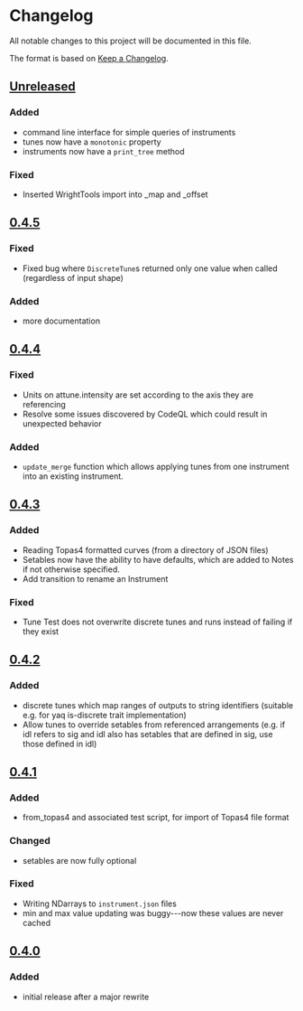 # Changelog
All notable changes to this project will be documented in this file.

The format is based on [Keep a Changelog](https://keepachangelog.com/).

## [Unreleased]

### Added
- command line interface for simple queries of instruments
- tunes now have a `monotonic` property
- instruments now have a `print_tree` method

### Fixed
- Inserted WrightTools import into _map and _offset

## [0.4.5]

### Fixed
- Fixed bug where `DiscreteTune`s returned only one value when called (regardless of input shape) 

### Added
- more documentation

## [0.4.4]

### Fixed
- Units on attune.intensity are set according to the axis they are referencing
- Resolve some issues discovered by CodeQL which could result in unexpected behavior

### Added
- `update_merge` function which allows applying tunes from one instrument into an existing instrument.

## [0.4.3]

### Added
- Reading Topas4 formatted curves (from a directory of JSON files)
- Setables now have the ability to have defaults, which are added to Notes if not otherwise specified.
- Add transition to rename an Instrument

### Fixed
- Tune Test does not overwrite discrete tunes and runs instead of failing if they exist

## [0.4.2]

### Added
- discrete tunes which map ranges of outputs to string identifiers (suitable e.g. for yaq is-discrete trait implementation)
- Allow tunes to override setables from referenced arrangements (e.g. if idl refers to sig and idl also has setables that are defined in sig, use those defined in idl)

## [0.4.1]

### Added
- from_topas4  and associated test script, for import of Topas4 file format 

### Changed
- setables are now fully optional

### Fixed
- Writing NDarrays to `instrument.json` files
- min and max value updating was buggy---now these values are never cached

## [0.4.0]

### Added
- initial release after a major rewrite

[Unreleased]: https://github.com/wright-group/attune/compare/0.4.5...master
[0.4.5]: https://github.com/wright-group/attune/compare/0.4.4...0.4.5
[0.4.4]: https://github.com/wright-group/attune/compare/0.4.3...0.4.4
[0.4.3]: https://github.com/wright-group/attune/compare/0.4.2...0.4.3
[0.4.2]: https://github.com/wright-group/attune/compare/0.4.1...0.4.2
[0.4.1]: https://github.com/wright-group/attune/compare/0.4.0...0.4.1
[0.4.0]: https://github.com/wright-group/attune/releases/tag/0.4.0

